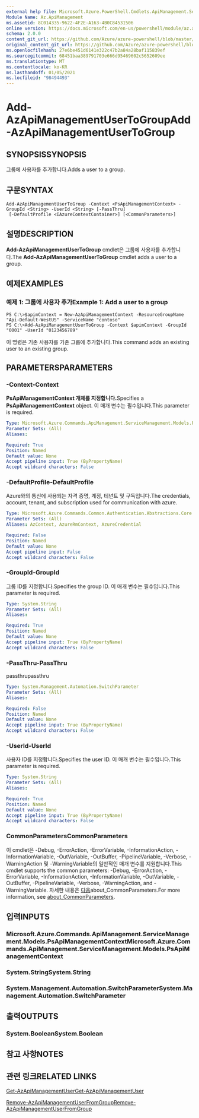 ```yaml
---
external help file: Microsoft.Azure.PowerShell.Cmdlets.ApiManagement.ServiceManagement.dll-Help.xml
Module Name: Az.ApiManagement
ms.assetid: 8C014335-9622-4F2E-A163-4B0C84531506
online version: https://docs.microsoft.com/en-us/powershell/module/az.apimanagement/add-azapimanagementusertogroup
schema: 2.0.0
content_git_url: https://github.com/Azure/azure-powershell/blob/master/src/ApiManagement/ApiManagement/help/Add-AzApiManagementUserToGroup.md
original_content_git_url: https://github.com/Azure/azure-powershell/blob/master/src/ApiManagement/ApiManagement/help/Add-AzApiManagementUserToGroup.md
ms.openlocfilehash: 27e6be451d6141e322c47b2a84a28baf115839ef
ms.sourcegitcommit: 68451baa389791703e666d95469602c5652609ee
ms.translationtype: MT
ms.contentlocale: ko-KR
ms.lasthandoff: 01/05/2021
ms.locfileid: "98494493"
---
```

# <span data-ttu-id="e899a-101">Add-AzApiManagementUserToGroup</span><span class="sxs-lookup"><span data-stu-id="e899a-101">Add-AzApiManagementUserToGroup</span></span>

## <span data-ttu-id="e899a-102">SYNOPSIS</span><span class="sxs-lookup"><span data-stu-id="e899a-102">SYNOPSIS</span></span>
<span data-ttu-id="e899a-103">그룹에 사용자를 추가합니다.</span><span class="sxs-lookup"><span data-stu-id="e899a-103">Adds a user to a group.</span></span>

## <span data-ttu-id="e899a-104">구문</span><span class="sxs-lookup"><span data-stu-id="e899a-104">SYNTAX</span></span>

```
Add-AzApiManagementUserToGroup -Context <PsApiManagementContext> -GroupId <String> -UserId <String> [-PassThru]
 [-DefaultProfile <IAzureContextContainer>] [<CommonParameters>]
```

## <span data-ttu-id="e899a-105">설명</span><span class="sxs-lookup"><span data-stu-id="e899a-105">DESCRIPTION</span></span>
<span data-ttu-id="e899a-106">**Add-AzApiManagementUserToGroup** cmdlet은 그룹에 사용자를 추가합니다.</span><span class="sxs-lookup"><span data-stu-id="e899a-106">The **Add-AzApiManagementUserToGroup** cmdlet adds a user to a group.</span></span>

## <span data-ttu-id="e899a-107">예제</span><span class="sxs-lookup"><span data-stu-id="e899a-107">EXAMPLES</span></span>

### <span data-ttu-id="e899a-108">예제 1: 그룹에 사용자 추가</span><span class="sxs-lookup"><span data-stu-id="e899a-108">Example 1: Add a user to a group</span></span>
```
PS C:\>$apimContext = New-AzApiManagementContext -ResourceGroupName "Api-Default-WestUS" -ServiceName "contoso"
PS C:\>Add-AzApiManagementUserToGroup -Context $apimContext -GroupId "0001" -UserId "0123456789"
```

<span data-ttu-id="e899a-109">이 명령은 기존 사용자를 기존 그룹에 추가합니다.</span><span class="sxs-lookup"><span data-stu-id="e899a-109">This command adds an existing user to an existing group.</span></span>

## <span data-ttu-id="e899a-110">PARAMETERS</span><span class="sxs-lookup"><span data-stu-id="e899a-110">PARAMETERS</span></span>

### <span data-ttu-id="e899a-111">-Context</span><span class="sxs-lookup"><span data-stu-id="e899a-111">-Context</span></span>
<span data-ttu-id="e899a-112">**PsApiManagementContext 개체를 지정합니다.**</span><span class="sxs-lookup"><span data-stu-id="e899a-112">Specifies a **PsApiManagementContext** object.</span></span>
<span data-ttu-id="e899a-113">이 매개 변수는 필수입니다.</span><span class="sxs-lookup"><span data-stu-id="e899a-113">This parameter is required.</span></span>

```yaml
Type: Microsoft.Azure.Commands.ApiManagement.ServiceManagement.Models.PsApiManagementContext
Parameter Sets: (All)
Aliases:

Required: True
Position: Named
Default value: None
Accept pipeline input: True (ByPropertyName)
Accept wildcard characters: False
```

### <span data-ttu-id="e899a-114">-DefaultProfile</span><span class="sxs-lookup"><span data-stu-id="e899a-114">-DefaultProfile</span></span>
<span data-ttu-id="e899a-115">Azure와의 통신에 사용되는 자격 증명, 계정, 테넌트 및 구독입니다.</span><span class="sxs-lookup"><span data-stu-id="e899a-115">The credentials, account, tenant, and subscription used for communication with azure.</span></span>

```yaml
Type: Microsoft.Azure.Commands.Common.Authentication.Abstractions.Core.IAzureContextContainer
Parameter Sets: (All)
Aliases: AzContext, AzureRmContext, AzureCredential

Required: False
Position: Named
Default value: None
Accept pipeline input: False
Accept wildcard characters: False
```

### <span data-ttu-id="e899a-116">-GroupId</span><span class="sxs-lookup"><span data-stu-id="e899a-116">-GroupId</span></span>
<span data-ttu-id="e899a-117">그룹 ID를 지정합니다.</span><span class="sxs-lookup"><span data-stu-id="e899a-117">Specifies the group ID.</span></span>
<span data-ttu-id="e899a-118">이 매개 변수는 필수입니다.</span><span class="sxs-lookup"><span data-stu-id="e899a-118">This parameter is required.</span></span>

```yaml
Type: System.String
Parameter Sets: (All)
Aliases:

Required: True
Position: Named
Default value: None
Accept pipeline input: True (ByPropertyName)
Accept wildcard characters: False
```

### <span data-ttu-id="e899a-119">-PassThru</span><span class="sxs-lookup"><span data-stu-id="e899a-119">-PassThru</span></span>
<span data-ttu-id="e899a-120">passthru</span><span class="sxs-lookup"><span data-stu-id="e899a-120">passthru</span></span>

```yaml
Type: System.Management.Automation.SwitchParameter
Parameter Sets: (All)
Aliases:

Required: False
Position: Named
Default value: None
Accept pipeline input: True (ByPropertyName)
Accept wildcard characters: False
```

### <span data-ttu-id="e899a-121">-UserId</span><span class="sxs-lookup"><span data-stu-id="e899a-121">-UserId</span></span>
<span data-ttu-id="e899a-122">사용자 ID를 지정합니다.</span><span class="sxs-lookup"><span data-stu-id="e899a-122">Specifies the user ID.</span></span>
<span data-ttu-id="e899a-123">이 매개 변수는 필수입니다.</span><span class="sxs-lookup"><span data-stu-id="e899a-123">This parameter is required.</span></span>

```yaml
Type: System.String
Parameter Sets: (All)
Aliases:

Required: True
Position: Named
Default value: None
Accept pipeline input: True (ByPropertyName)
Accept wildcard characters: False
```

### <span data-ttu-id="e899a-124">CommonParameters</span><span class="sxs-lookup"><span data-stu-id="e899a-124">CommonParameters</span></span>
<span data-ttu-id="e899a-125">이 cmdlet은 -Debug, -ErrorAction, -ErrorVariable, -InformationAction, -InformationVariable, -OutVariable, -OutBuffer, -PipelineVariable, -Verbose, -WarningAction 및 -WarningVariable의 일반적인 매개 변수를 지원합니다.</span><span class="sxs-lookup"><span data-stu-id="e899a-125">This cmdlet supports the common parameters: -Debug, -ErrorAction, -ErrorVariable, -InformationAction, -InformationVariable, -OutVariable, -OutBuffer, -PipelineVariable, -Verbose, -WarningAction, and -WarningVariable.</span></span> <span data-ttu-id="e899a-126">자세한 내용은 [다음](http://go.microsoft.com/fwlink/?LinkID=113216)about_CommonParameters.</span><span class="sxs-lookup"><span data-stu-id="e899a-126">For more information, see [about_CommonParameters](http://go.microsoft.com/fwlink/?LinkID=113216).</span></span>

## <span data-ttu-id="e899a-127">입력</span><span class="sxs-lookup"><span data-stu-id="e899a-127">INPUTS</span></span>

### <span data-ttu-id="e899a-128">Microsoft.Azure.Commands.ApiManagement.ServiceManagement.Models.PsApiManagementContext</span><span class="sxs-lookup"><span data-stu-id="e899a-128">Microsoft.Azure.Commands.ApiManagement.ServiceManagement.Models.PsApiManagementContext</span></span>

### <span data-ttu-id="e899a-129">System.String</span><span class="sxs-lookup"><span data-stu-id="e899a-129">System.String</span></span>

### <span data-ttu-id="e899a-130">System.Management.Automation.SwitchParameter</span><span class="sxs-lookup"><span data-stu-id="e899a-130">System.Management.Automation.SwitchParameter</span></span>

## <span data-ttu-id="e899a-131">출력</span><span class="sxs-lookup"><span data-stu-id="e899a-131">OUTPUTS</span></span>

### <span data-ttu-id="e899a-132">System.Boolean</span><span class="sxs-lookup"><span data-stu-id="e899a-132">System.Boolean</span></span>

## <span data-ttu-id="e899a-133">참고 사항</span><span class="sxs-lookup"><span data-stu-id="e899a-133">NOTES</span></span>

## <span data-ttu-id="e899a-134">관련 링크</span><span class="sxs-lookup"><span data-stu-id="e899a-134">RELATED LINKS</span></span>

[<span data-ttu-id="e899a-135">Get-AzApiManagementUser</span><span class="sxs-lookup"><span data-stu-id="e899a-135">Get-AzApiManagementUser</span></span>](./Get-AzApiManagementUser.md)

[<span data-ttu-id="e899a-136">Remove-AzApiManagementUserFromGroup</span><span class="sxs-lookup"><span data-stu-id="e899a-136">Remove-AzApiManagementUserFromGroup</span></span>](./Remove-AzApiManagementUserFromGroup.md)


